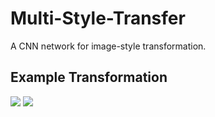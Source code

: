 Multi-Style-Transfer
===
A CNN network for image-style transformation. 

Example Transformation
---
![](https://github.com/CortexFoundation/Multi-Style-Transfer/tree/master/styled_imgs/content.jpg) ![](https://github.com/CortexFoundation/Multi-Style-Transfer/tree/master/styled_imgs/1.jpg)